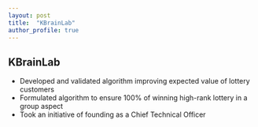 ```yaml
---
layout: post
title:  "KBrainLab"
author_profile: true
---
```


## KBrainLab

- Developed and validated algorithm improving expected value of lottery customers
- Formulated algorithm to ensure 100% of winning high-rank lottery in a group aspect
- Took an initiative of founding as a Chief Technical Officer